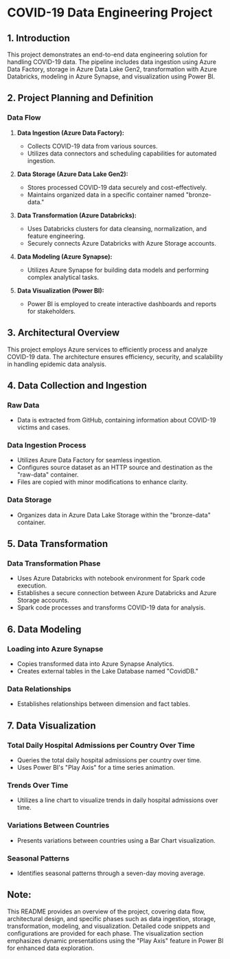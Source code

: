 # COVID-19 Data Engineering Project

## 1. Introduction

This project demonstrates an end-to-end data engineering solution for handling COVID-19 data. The pipeline includes data ingestion using Azure Data Factory, storage in Azure Data Lake Gen2, transformation with Azure Databricks, modeling in Azure Synapse, and visualization using Power BI.

## 2. Project Planning and Definition

### Data Flow

1. **Data Ingestion (Azure Data Factory):**
   - Collects COVID-19 data from various sources.
   - Utilizes data connectors and scheduling capabilities for automated ingestion.

2. **Data Storage (Azure Data Lake Gen2):**
   - Stores processed COVID-19 data securely and cost-effectively.
   - Maintains organized data in a specific container named "bronze-data."

3. **Data Transformation (Azure Databricks):**
   - Uses Databricks clusters for data cleansing, normalization, and feature engineering.
   - Securely connects Azure Databricks with Azure Storage accounts.

4. **Data Modeling (Azure Synapse):**
   - Utilizes Azure Synapse for building data models and performing complex analytical tasks.

5. **Data Visualization (Power BI):**
   - Power BI is employed to create interactive dashboards and reports for stakeholders.

## 3. Architectural Overview

This project employs Azure services to efficiently process and analyze COVID-19 data. The architecture ensures efficiency, security, and scalability in handling epidemic data analysis.

## 4. Data Collection and Ingestion

### Raw Data
- Data is extracted from GitHub, containing information about COVID-19 victims and cases.
  
### Data Ingestion Process
- Utilizes Azure Data Factory for seamless ingestion.
- Configures source dataset as an HTTP source and destination as the "raw-data" container.
- Files are copied with minor modifications to enhance clarity.

### Data Storage
- Organizes data in Azure Data Lake Storage within the "bronze-data" container.

## 5. Data Transformation

### Data Transformation Phase
- Uses Azure Databricks with notebook environment for Spark code execution.
- Establishes a secure connection between Azure Databricks and Azure Storage accounts.
- Spark code processes and transforms COVID-19 data for analysis.

## 6. Data Modeling

### Loading into Azure Synapse
- Copies transformed data into Azure Synapse Analytics.
- Creates external tables in the Lake Database named "CovidDB."

### Data Relationships
- Establishes relationships between dimension and fact tables.

## 7. Data Visualization

### Total Daily Hospital Admissions per Country Over Time
- Queries the total daily hospital admissions per country over time.
- Uses Power BI's "Play Axis" for a time series animation.

### Trends Over Time
- Utilizes a line chart to visualize trends in daily hospital admissions over time.

### Variations Between Countries
- Presents variations between countries using a Bar Chart visualization.

### Seasonal Patterns
- Identifies seasonal patterns through a seven-day moving average.

## Note:
This README provides an overview of the project, covering data flow, architectural design, and specific phases such as data ingestion, storage, transformation, modeling, and visualization. Detailed code snippets and configurations are provided for each phase. The visualization section emphasizes dynamic presentations using the "Play Axis" feature in Power BI for enhanced data exploration.
